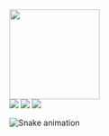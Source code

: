 <img height="160em" src="https://github-readme-stats.vercel.app/api/top-langs/?username=PereraMatheus15&layout=compact&langs_count=7&theme=dark"/>

  
 
<div>  
  <a href="https://instagram.com/o_matheusalmeida/" target="_blank"><img src="https://img.shields.io/badge/-Instagram-%23E4405F?style=for-the-badge&logo=instagram&logoColor=white" target="_blank"></a>
  <a href = "mailto:almeidamath30@gmail.com"><img src="https://img.shields.io/badge/-Gmail-%23333?style=for-the-badge&logo=gmail&logoColor=white" target="_blank"></a>
  <a href="https://www.linkedin.com/in/matheus-p-almeida-926087235/" target="_blank"><img src="https://img.shields.io/badge/-LinkedIn-%230077B5?style=for-the-badge&logo=linkedin&logoColor=white" target="_blank"></a> 
</div>
 
![Snake animation](https://github.com/PereraMatheus15/PereraMatheus15/blob/output/github-contribution-grid-snake.svg)
